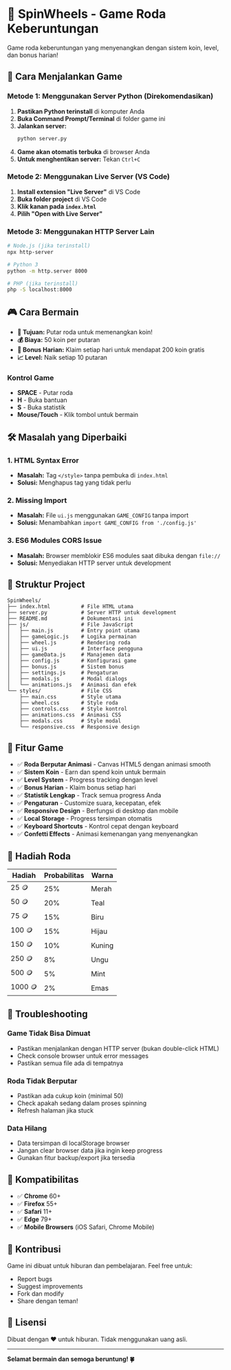 # 🎰 SpinWheels - Game Roda Keberuntungan

Game roda keberuntungan yang menyenangkan dengan sistem koin, level, dan bonus harian!

## 🚀 Cara Menjalankan Game

### Metode 1: Menggunakan Server Python (Direkomendasikan)

1. **Pastikan Python terinstall** di komputer Anda
2. **Buka Command Prompt/Terminal** di folder game ini
3. **Jalankan server:**
   ```bash
   python server.py
   ```
4. **Game akan otomatis terbuka** di browser Anda
5. **Untuk menghentikan server:** Tekan `Ctrl+C`

### Metode 2: Menggunakan Live Server (VS Code)

1. **Install extension "Live Server"** di VS Code
2. **Buka folder project** di VS Code
3. **Klik kanan pada `index.html`**
4. **Pilih "Open with Live Server"**

### Metode 3: Menggunakan HTTP Server Lain

```bash
# Node.js (jika terinstall)
npx http-server

# Python 3
python -m http.server 8000

# PHP (jika terinstall)
php -S localhost:8000
```

## 🎮 Cara Bermain

- **🎯 Tujuan:** Putar roda untuk memenangkan koin!
- **💰 Biaya:** 50 koin per putaran
- **🎁 Bonus Harian:** Klaim setiap hari untuk mendapat 200 koin gratis
- **📈 Level:** Naik setiap 10 putaran

### Kontrol Game

- **SPACE** - Putar roda
- **H** - Buka bantuan
- **S** - Buka statistik
- **Mouse/Touch** - Klik tombol untuk bermain

## 🛠️ Masalah yang Diperbaiki

### 1. HTML Syntax Error
- **Masalah:** Tag `</style>` tanpa pembuka di `index.html`
- **Solusi:** Menghapus tag yang tidak perlu

### 2. Missing Import
- **Masalah:** File `ui.js` menggunakan `GAME_CONFIG` tanpa import
- **Solusi:** Menambahkan `import GAME_CONFIG from './config.js'`

### 3. ES6 Modules CORS Issue
- **Masalah:** Browser memblokir ES6 modules saat dibuka dengan `file://`
- **Solusi:** Menyediakan HTTP server untuk development

## 📁 Struktur Project

```
SpinWheels/
├── index.html          # File HTML utama
├── server.py           # Server HTTP untuk development
├── README.md           # Dokumentasi ini
├── js/                 # File JavaScript
│   ├── main.js         # Entry point utama
│   ├── gameLogic.js    # Logika permainan
│   ├── wheel.js        # Rendering roda
│   ├── ui.js           # Interface pengguna
│   ├── gameData.js     # Manajemen data
│   ├── config.js       # Konfigurasi game
│   ├── bonus.js        # Sistem bonus
│   ├── settings.js     # Pengaturan
│   ├── modals.js       # Modal dialogs
│   └── animations.js   # Animasi dan efek
└── styles/             # File CSS
    ├── main.css        # Style utama
    ├── wheel.css       # Style roda
    ├── controls.css    # Style kontrol
    ├── animations.css  # Animasi CSS
    ├── modals.css      # Style modal
    └── responsive.css  # Responsive design
```

## 🎨 Fitur Game

- ✅ **Roda Berputar Animasi** - Canvas HTML5 dengan animasi smooth
- ✅ **Sistem Koin** - Earn dan spend koin untuk bermain
- ✅ **Level System** - Progress tracking dengan level
- ✅ **Bonus Harian** - Klaim bonus setiap hari
- ✅ **Statistik Lengkap** - Track semua progress Anda
- ✅ **Pengaturan** - Customize suara, kecepatan, efek
- ✅ **Responsive Design** - Berfungsi di desktop dan mobile
- ✅ **Local Storage** - Progress tersimpan otomatis
- ✅ **Keyboard Shortcuts** - Kontrol cepat dengan keyboard
- ✅ **Confetti Effects** - Animasi kemenangan yang menyenangkan

## 🎯 Hadiah Roda

| Hadiah | Probabilitas | Warna |
|--------|-------------|-------|
| 25 🪙  | 25%         | Merah |
| 50 🪙  | 20%         | Teal  |
| 75 🪙  | 15%         | Biru  |
| 100 🪙 | 15%         | Hijau |
| 150 🪙 | 10%         | Kuning|
| 250 🪙 | 8%          | Ungu  |
| 500 🪙 | 5%          | Mint  |
| 1000 🪙| 2%          | Emas  |

## 🔧 Troubleshooting

### Game Tidak Bisa Dimuat
- Pastikan menjalankan dengan HTTP server (bukan double-click HTML)
- Check console browser untuk error messages
- Pastikan semua file ada di tempatnya

### Roda Tidak Berputar
- Pastikan ada cukup koin (minimal 50)
- Check apakah sedang dalam proses spinning
- Refresh halaman jika stuck

### Data Hilang
- Data tersimpan di localStorage browser
- Jangan clear browser data jika ingin keep progress
- Gunakan fitur backup/export jika tersedia

## 📱 Kompatibilitas

- ✅ **Chrome** 60+
- ✅ **Firefox** 55+
- ✅ **Safari** 11+
- ✅ **Edge** 79+
- ✅ **Mobile Browsers** (iOS Safari, Chrome Mobile)

## 🤝 Kontribusi

Game ini dibuat untuk hiburan dan pembelajaran. Feel free untuk:
- Report bugs
- Suggest improvements
- Fork dan modify
- Share dengan teman!

## 📄 Lisensi

Dibuat dengan ❤️ untuk hiburan. Tidak menggunakan uang asli.

---

**Selamat bermain dan semoga beruntung! 🍀** 